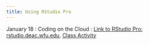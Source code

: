 ```yaml
---
title: Using RStudio Pro
---
```


January 18
: Coding on the Cloud
  : [Link to RStudio Pro: rstudio.deac.wfu.edu](https://rstudio.deac.wfu.edu/), [Class Activity](https://sta175.github.io/class_activities/STA175_Activity2_New.html)